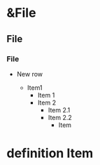 # &File
## File
### File
* New row

  * Item1
     * Item 1
     * Item 2
       * Item 2.1 
       * Item 2.2
           * Item
       
#  definition Item
